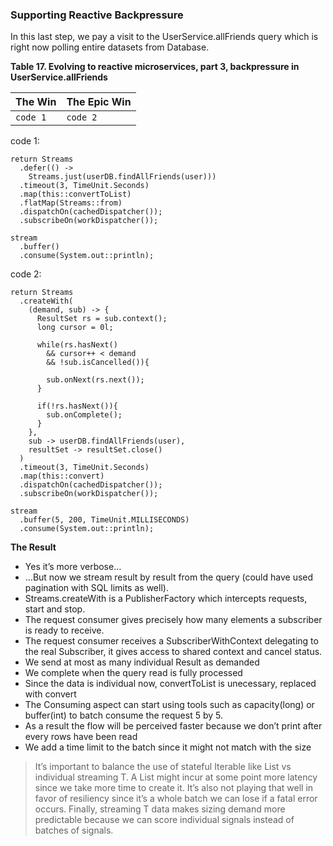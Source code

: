 
### Supporting Reactive Backpressure

In this last step, we pay a visit to the UserService.allFriends query which is right now polling entire datasets from Database.

**Table 17. Evolving to reactive microservices, part 3, backpressure in UserService.allFriends**

|The Win|The Epic Win|
|----|----|
|``` code 1 ```|``` code 2 ```|

code 1:
```
return Streams
  .defer(() ->
    Streams.just(userDB.findAllFriends(user)))
  .timeout(3, TimeUnit.Seconds)
  .map(this::convertToList)
  .flatMap(Streams::from)
  .dispatchOn(cachedDispatcher());
  .subscribeOn(workDispatcher());

stream
  .buffer()
  .consume(System.out::println);
```

code 2:
```
return Streams
  .createWith(
    (demand, sub) -> {
      ResultSet rs = sub.context();
      long cursor = 0l;

      while(rs.hasNext()
        && cursor++ < demand
        && !sub.isCancelled()){

        sub.onNext(rs.next());
      }

      if(!rs.hasNext()){
        sub.onComplete();
      }
    },
    sub -> userDB.findAllFriends(user),
    resultSet -> resultSet.close()
  )
  .timeout(3, TimeUnit.Seconds)
  .map(this::convert)
  .dispatchOn(cachedDispatcher());
  .subscribeOn(workDispatcher());

stream
  .buffer(5, 200, TimeUnit.MILLISECONDS)
  .consume(System.out::println);
```

**The Result**

* Yes it’s more verbose…
* …But now we stream result by result from the query (could have used pagination with SQL limits as well).
* Streams.createWith is a PublisherFactory which intercepts requests, start and stop.
 * The request consumer gives precisely how many elements a subscriber is ready to receive.
 * The request consumer receives a SubscriberWithContext delegating to the real Subscriber, it gives access to shared context and cancel status.
 * We send at most as many individual Result as demanded
 * We complete when the query read is fully processed
* Since the data is individual now, convertToList is unecessary, replaced with convert
* The Consuming aspect can start using tools such as capacity(long) or buffer(int) to batch consume the request 5 by 5.
 * As a result the flow will be perceived faster because we don’t print after every rows have been read
 * We add a time limit to the batch since it might not match with the size

> It’s important to balance the use of stateful Iterable<T> like List<T> vs individual streaming T. A List might incur at some point more latency since we take more time to create it. It’s also not playing that well in favor of resiliency since it’s a whole batch we can lose if a fatal error occurs. Finally, streaming T data makes sizing demand more predictable because we can score individual signals instead of batches of signals.


